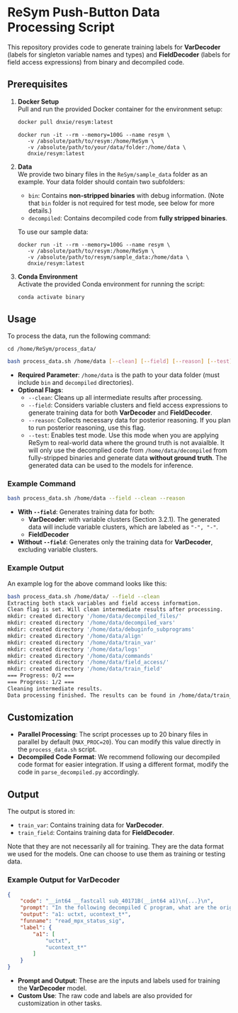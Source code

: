 # ReSym Push-Button Data Processing Script

This repository provides code to generate training labels for **VarDecoder** (labels for singleton variable names and types) and **FieldDecoder** (labels for field access expressions) from binary and decompiled code.

## Prerequisites

1. **Docker Setup**  
   Pull and run the provided Docker container for the environment setup:
   ```bash
   docker pull dnxie/resym:latest
   ```
   ```
   docker run -it --rm --memory=100G --name resym \
      -v /absolute/path/to/resym:/home/ReSym \
      -v /absolute/path/to/your/data/folder:/home/data \
      dnxie/resym:latest
   ```
   

2. **Data**  
   We provide two binary files in the `ReSym/sample_data` folder as an example. Your data folder should contain two subfolders:
   - `bin`: Contains **non-stripped binaries** with debug information. (Note that `bin` folder is not required for test mode, see below for more details.)
   - `decompiled`: Contains decompiled code from **fully stripped binaries**.
  
   To use our sample data:
   ```
   docker run -it --rm --memory=100G --name resym \
      -v /absolute/path/to/resym:/home/ReSym \
      -v /absolute/path/to/resym/sample_data:/home/data \
      dnxie/resym:latest
   ```
3. **Conda Environment**  
   Activate the provided Conda environment for running the script:
   ```bash
   conda activate binary
   ```
 

## Usage

To process the data, run the following command:

```
cd /home/ReSym/process_data/
```

```bash
bash process_data.sh /home/data [--clean] [--field] [--reason] [--test]
```

- **Required Parameter**: `/home/data` is the path to your data folder (must include `bin` and `decompiled` directories).
- **Optional Flags**:
  - `--clean`: Cleans up all intermediate results after processing.
  - `--field`: Considers variable clusters and field access expressions to generate training data for both **VarDecoder** and **FieldDecoder**.
  - `--reason`: Collects necessary data for posterior reasoning. If you plan to run posterior reasoning, use this flag.
  - `--test`: Enables test mode. Use this mode when you are applying ReSym to real-world data where the ground truth is not avaialble. It will only use the decomplied code from `/home/data/decompiled` from fully-stripped binaries and generate data **without ground truth**. The generated data can be used to the models for inference.

### Example Command

```bash
bash process_data.sh /home/data --field --clean --reason
```

- **With `--field`**: Generates training data for both:
   - **VarDecoder**: with variable clusters (Section 3.2.1). The generated data will include variable clusters, which are labeled as `"-", "-"`.
   - **FieldDecoder**
- **Without `--field`**: Generates only the training data for **VarDecoder**, excluding variable clusters.

### Example Output

An example log for the above command looks like this:

```bash
bash process_data.sh /home/data/ --field --clean
Extracting both stack variables and field access information.
Clean flag is set. Will clean intermediate results after processing.
mkdir: created directory '/home/data/decompiled_files/'
mkdir: created directory '/home/data/decompiled_vars'
mkdir: created directory '/home/data/debuginfo_subprograms'
mkdir: created directory '/home/data/align'
mkdir: created directory '/home/data/train_var'
mkdir: created directory '/home/data/logs'
mkdir: created directory '/home/data/commands'
mkdir: created directory '/home/data/field_access/'
mkdir: created directory '/home/data/train_field'
=== Progress: 0/2 ===
=== Progress: 1/2 ===
Cleaning intermediate results.
Data processing finished. The results can be found in /home/data/train_var and /home/data/train_field.
```

## Customization

- **Parallel Processing**: The script processes up to 20 binary files in parallel by default (`MAX_PROC=20`). You can modify this value directly in the `process_data.sh` script.
- **Decompiled Code Format**: We recommend following our decompiled code format for easier integration. If using a different format, modify the code in `parse_decompiled.py` accordingly.

## Output

The output is stored in:
- `train_var`: Contains training data for **VarDecoder**.
- `train_field`: Contains training data for **FieldDecoder**.

Note that they are not necessarily all for training. They are the data format we used for the models. One can choose to use them as training or testing data.

### Example Output for VarDecoder

```json
{
    "code": "__int64 __fastcall sub_40171B(__int64 a1)\n{...}\n",
    "prompt": "In the following decompiled C program, what are the original name, data type, data size and tag of variables `a1`?\n```\n__int64 __fastcall sub_40171B(__int64 a1)\n{...}\n```",
    "output": "a1: uctxt, ucontext_t*",
    "funname": "read_mpx_status_sig",
    "label": {
        "a1": [
            "uctxt",
            "ucontext_t*"
        ]
    }
}
```

- **Prompt and Output**: These are the inputs and labels used for training the **VarDecoder** model.
- **Custom Use**: The raw code and labels are also provided for customization in other tasks.

